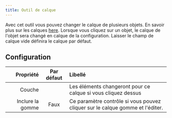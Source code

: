 ```yaml
---
title: Outil de calque
---
```


Avec cet outil vous pouvez changer le calque de plusieurs objets. En savoir plus sur les calques [here](../layers.md).
Lorsque vous cliquez sur un objet, le calque de l'objet sera changé en calque de la configuration. Laisser le champ de calque vide définira le calque par défaut.

## Configuration

|        Propriété | Par défaut | Libellé                                                                                       |
| ---------------: | :--------: | :-------------------------------------------------------------------------------------------- |
|           Couche |            | Les éléments changeront pour ce calque si vous cliquez dessus                                 |
| Inclure la gomme |    Faux    | Ce paramètre contrôle si vous pouvez cliquer sur le calque gomme et l'éditer. |
